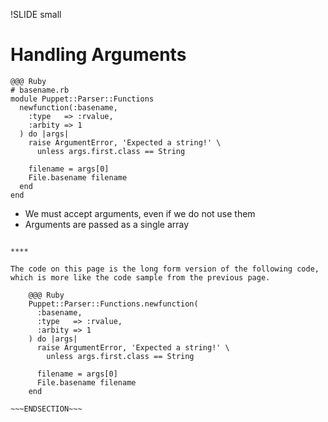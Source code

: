 !SLIDE small
# Handling Arguments

    @@@ Ruby
    # basename.rb
    module Puppet::Parser::Functions
      newfunction(:basename,
        :type   => :rvalue,
        :arbity => 1
      ) do |args|
        raise ArgumentError, 'Expected a string!' \
          unless args.first.class == String

        filename = args[0]
        File.basename filename
      end
    end

* We must accept arguments, even if we do not use them
* Arguments are passed as a single array

~~~SECTION:handouts~~~

****

The code on this page is the long form version of the following code, which is more like the code sample from the previous page.

    @@@ Ruby
    Puppet::Parser::Functions.newfunction(
      :basename,
      :type   => :rvalue,
      :arbity => 1
    ) do |args|
      raise ArgumentError, 'Expected a string!' \
        unless args.first.class == String

      filename = args[0]
      File.basename filename
    end

~~~ENDSECTION~~~

